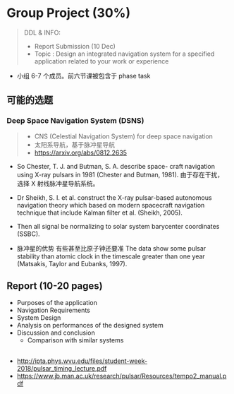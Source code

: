 # Group Project (30%)
> DDL & INFO: 
> - Report Submission (10 Dec)
> - Topic : Design an integrated navigation system for a specified application related to your work or experience

- 小组 6-7 个成员。前六节课被包含于 phase task

## 可能的选题 
### Deep Space Navigation System (DSNS) 
> - CNS (Celestial Navigation System) for deep space navigation
> - 太阳系导航，基于脉冲星导航
> - https://arxiv.org/abs/0812.2635


- So Chester, T. J. and Butman, S. A. describe space- craft navigation using X-ray pulsars in 1981 (Chester and Butman, 1981). 由于存在干扰，选择 X 射线脉冲星导航系统。
- Dr Sheikh, S. I. et al. construct the X-ray pulsar-based autonomous navigation theory which based on modern spacecraft navigation technique that include Kalman filter et al. (Sheikh, 2005).

- Then all signal be normalizing to solar system barycenter coordinates (SSBC).
- 脉冲星的优势 有些甚至比原子钟还要准 The data show some pulsar stability than atomic clock in the timescale greater than one year (Matsakis, Taylor and Eubanks, 1997).
## Report (10-20 pages)
- Purposes of the application
- Navigation Requirements
- System Design
- Analysis on performances of the designed system
- Discussion and conclusion
  - Comparison with similar systems
  
## 
- http://ipta.phys.wvu.edu/files/student-week-2018/pulsar_timing_lecture.pdf
- https://www.jb.man.ac.uk/research/pulsar/Resources/tempo2_manual.pdf